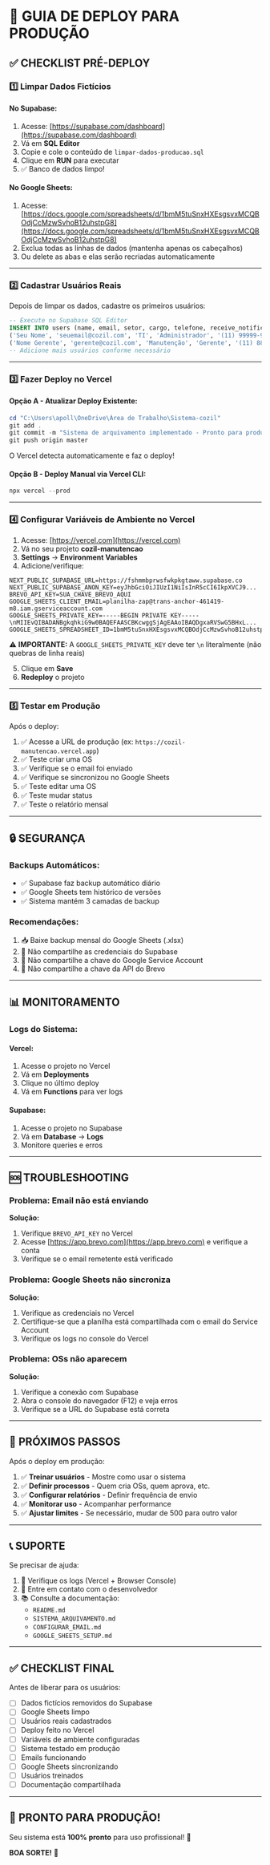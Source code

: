 # 🚀 GUIA DE DEPLOY PARA PRODUÇÃO

## ✅ CHECKLIST PRÉ-DEPLOY

### 1️⃣ **Limpar Dados Fictícios**

#### **No Supabase:**
1. Acesse: [https://supabase.com/dashboard](https://supabase.com/dashboard)
2. Vá em **SQL Editor**
3. Copie e cole o conteúdo de `limpar-dados-producao.sql`
4. Clique em **RUN** para executar
5. ✅ Banco de dados limpo!

#### **No Google Sheets:**
1. Acesse: [https://docs.google.com/spreadsheets/d/1bmM5tuSnxHXEsgsvxMCQBOdjCcMzwSvhoB12uhstpG8](https://docs.google.com/spreadsheets/d/1bmM5tuSnxHXEsgsvxMCQBOdjCcMzwSvhoB12uhstpG8)
2. Exclua todas as linhas de dados (mantenha apenas os cabeçalhos)
3. Ou delete as abas e elas serão recriadas automaticamente

---

### 2️⃣ **Cadastrar Usuários Reais**

Depois de limpar os dados, cadastre os primeiros usuários:

```sql
-- Execute no Supabase SQL Editor
INSERT INTO users (name, email, setor, cargo, telefone, receive_notifications, active) VALUES
('Seu Nome', 'seuemail@cozil.com', 'TI', 'Administrador', '(11) 99999-9999', true, true),
('Nome Gerente', 'gerente@cozil.com', 'Manutenção', 'Gerente', '(11) 88888-8888', true, true);
-- Adicione mais usuários conforme necessário
```

---

### 3️⃣ **Fazer Deploy no Vercel**

#### **Opção A - Atualizar Deploy Existente:**

```powershell
cd "C:\Users\apoll\OneDrive\Área de Trabalho\Sistema-cozil"
git add .
git commit -m "Sistema de arquivamento implementado - Pronto para produção"
git push origin master
```

O Vercel detecta automaticamente e faz o deploy!

#### **Opção B - Deploy Manual via Vercel CLI:**

```powershell
npx vercel --prod
```

---

### 4️⃣ **Configurar Variáveis de Ambiente no Vercel**

1. Acesse: [https://vercel.com](https://vercel.com)
2. Vá no seu projeto **cozil-manutencao**
3. **Settings** → **Environment Variables**
4. Adicione/verifique:

```
NEXT_PUBLIC_SUPABASE_URL=https://fshmmbprwsfwkpkgtaww.supabase.co
NEXT_PUBLIC_SUPABASE_ANON_KEY=eyJhbGciOiJIUzI1NiIsInR5cCI6IkpXVCJ9...
BREVO_API_KEY=SUA_CHAVE_BREVO_AQUI
GOOGLE_SHEETS_CLIENT_EMAIL=planilha-zap@trans-anchor-461419-m8.iam.gserviceaccount.com
GOOGLE_SHEETS_PRIVATE_KEY=-----BEGIN PRIVATE KEY-----\nMIIEvQIBADANBgkqhkiG9w0BAQEFAASCBKcwggSjAgEAAoIBAQDgxaRVSwG5BHxL...
GOOGLE_SHEETS_SPREADSHEET_ID=1bmM5tuSnxHXEsgsvxMCQBOdjCcMzwSvhoB12uhstpG8
```

⚠️ **IMPORTANTE:** A `GOOGLE_SHEETS_PRIVATE_KEY` deve ter `\n` literalmente (não quebras de linha reais)

5. Clique em **Save**
6. **Redeploy** o projeto

---

### 5️⃣ **Testar em Produção**

Após o deploy:

1. ✅ Acesse a URL de produção (ex: `https://cozil-manutencao.vercel.app`)
2. ✅ Teste criar uma OS
3. ✅ Verifique se o email foi enviado
4. ✅ Verifique se sincronizou no Google Sheets
5. ✅ Teste editar uma OS
6. ✅ Teste mudar status
7. ✅ Teste o relatório mensal

---

## 🔒 SEGURANÇA

### **Backups Automáticos:**
- ✅ Supabase faz backup automático diário
- ✅ Google Sheets tem histórico de versões
- ✅ Sistema mantém 3 camadas de backup

### **Recomendações:**
1. 📥 Baixe backup mensal do Google Sheets (.xlsx)
2. 🔐 Não compartilhe as credenciais do Supabase
3. 🔐 Não compartilhe a chave do Google Service Account
4. 🔐 Não compartilhe a chave da API do Brevo

---

## 📊 MONITORAMENTO

### **Logs do Sistema:**

#### **Vercel:**
1. Acesse o projeto no Vercel
2. Vá em **Deployments**
3. Clique no último deploy
4. Vá em **Functions** para ver logs

#### **Supabase:**
1. Acesse o projeto no Supabase
2. Vá em **Database** → **Logs**
3. Monitore queries e erros

---

## 🆘 TROUBLESHOOTING

### **Problema: Email não está enviando**
**Solução:**
1. Verifique `BREVO_API_KEY` no Vercel
2. Acesse [https://app.brevo.com](https://app.brevo.com) e verifique a conta
3. Verifique se o email remetente está verificado

### **Problema: Google Sheets não sincroniza**
**Solução:**
1. Verifique as credenciais no Vercel
2. Certifique-se que a planilha está compartilhada com o email do Service Account
3. Verifique os logs no console do Vercel

### **Problema: OSs não aparecem**
**Solução:**
1. Verifique a conexão com Supabase
2. Abra o console do navegador (F12) e veja erros
3. Verifique se a URL do Supabase está correta

---

## 🎯 PRÓXIMOS PASSOS

Após o deploy em produção:

1. ✅ **Treinar usuários** - Mostre como usar o sistema
2. ✅ **Definir processos** - Quem cria OSs, quem aprova, etc.
3. ✅ **Configurar relatórios** - Definir frequência de envio
4. ✅ **Monitorar uso** - Acompanhar performance
5. ✅ **Ajustar limites** - Se necessário, mudar de 500 para outro valor

---

## 📞 SUPORTE

Se precisar de ajuda:

1. 📝 Verifique os logs (Vercel + Browser Console)
2. 📧 Entre em contato com o desenvolvedor
3. 📚 Consulte a documentação:
   - `README.md`
   - `SISTEMA_ARQUIVAMENTO.md`
   - `CONFIGURAR_EMAIL.md`
   - `GOOGLE_SHEETS_SETUP.md`

---

## ✅ CHECKLIST FINAL

Antes de liberar para os usuários:

- [ ] Dados fictícios removidos do Supabase
- [ ] Google Sheets limpo
- [ ] Usuários reais cadastrados
- [ ] Deploy feito no Vercel
- [ ] Variáveis de ambiente configuradas
- [ ] Sistema testado em produção
- [ ] Emails funcionando
- [ ] Google Sheets sincronizando
- [ ] Usuários treinados
- [ ] Documentação compartilhada

---

## 🎉 PRONTO PARA PRODUÇÃO!

Seu sistema está **100% pronto** para uso profissional! 🚀

**BOA SORTE!** 💪



